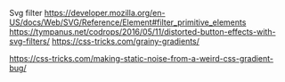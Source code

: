 Svg filter
https://developer.mozilla.org/en-US/docs/Web/SVG/Reference/Element#filter_primitive_elements
https://tympanus.net/codrops/2016/05/11/distorted-button-effects-with-svg-filters/
https://css-tricks.com/grainy-gradients/

https://css-tricks.com/making-static-noise-from-a-weird-css-gradient-bug/

